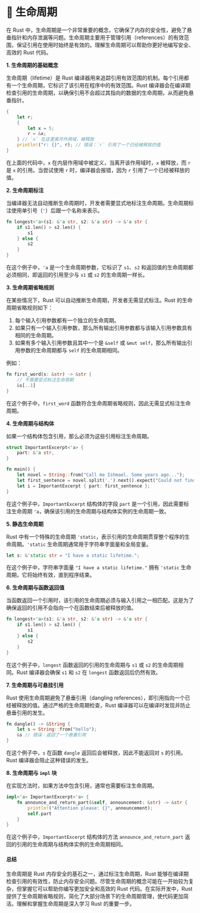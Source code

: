 # 🚨 生命周期

在 Rust 中，生命周期是一个非常重要的概念，它确保了内存的安全性，避免了悬垂指针和内存泄漏等问题。生命周期主要用于管理引用（references）的有效范围，保证引用在使用时始终是有效的。理解生命周期可以帮助你更好地编写安全、高效的 Rust 代码。

**1. 生命周期的基础概念**

生命周期（lifetime）是 Rust 编译器用来追踪引用有效范围的机制。每个引用都有一个生命周期，它标识了该引用在程序中的有效范围。Rust 编译器会在编译期检查引用的生命周期，以确保引用不会超过其指向的数据的生命周期，从而避免悬垂指针。

```rust
{
    let r;
    {
        let x = 5;
        r = &x;
    } // `x` 在这里离开作用域，被释放
    println!("r: {}", r); // 错误：`r` 引用了一个已经被释放的值
}
```

在上面的代码中，`x` 在内层作用域中被定义，当离开该作用域时，`x` 被释放，而 `r` 是 `x` 的引用。当尝试使用 `r` 时，编译器会报错，因为 `r` 引用了一个已经被释放的值。

**2. 生命周期标注**

当编译器无法自动推断生命周期时，开发者需要显式地标注生命周期。生命周期标注使用单引号（`'`）后跟一个名称来表示。

```rust
fn longest<'a>(s1: &'a str, s2: &'a str) -> &'a str {
    if s1.len() > s2.len() {
        s1
    } else {
        s2
    }
}
```

在这个例子中，`'a` 是一个生命周期参数，它标识了 `s1`、`s2` 和返回值的生命周期都必须相同，即返回的引用至少与 `s1` 或 `s2` 的生命周期一样长。

**3. 生命周期省略规则**

在某些情况下，Rust 可以自动推断生命周期，开发者无需显式标注。Rust 的生命周期省略规则如下：

1. 每个输入引用参数都有一个独立的生命周期。
2. 如果只有一个输入引用参数，那么所有输出引用参数都与该输入引用参数具有相同的生命周期。
3. 如果有多个输入引用参数且其中一个是 `&self` 或 `&mut self`，那么所有输出引用参数的生命周期都与 `self` 的生命周期相同。

例如：

```rust
fn first_word(s: &str) -> &str {
    // 不需要显式标注生命周期
    &s[..1]
}
```

在这个例子中，`first_word` 函数符合生命周期省略规则，因此无需显式标注生命周期。

**4. 生命周期与结构体**

如果一个结构体包含引用，那么必须为这些引用标注生命周期。

```rust
struct ImportantExcerpt<'a> {
    part: &'a str,
}

fn main() {
    let novel = String::from("Call me Ishmael. Some years ago...");
    let first_sentence = novel.split('.').next().expect("Could not find a '.'");
    let i = ImportantExcerpt { part: first_sentence };
}
```

在这个例子中，`ImportantExcerpt` 结构体的字段 `part` 是一个引用，因此需要标注生命周期 `'a`，确保该引用的生命周期与结构体实例的生命周期一致。

**5. 静态生命周期**

Rust 中有一个特殊的生命周期 `'static`，表示引用的生命周期贯穿整个程序的生命周期。`'static` 生命周期通常用于字符串字面量和全局变量。

```rust
let s: &'static str = "I have a static lifetime.";
```

在这个例子中，字符串字面量 `"I have a static lifetime."` 拥有 `'static` 生命周期，它将始终有效，直到程序结束。

**6. 生命周期与函数返回值**

当函数返回一个引用时，该引用的生命周期必须与输入引用之一相匹配。这是为了确保返回的引用不会指向一个在函数结束后被释放的值。

```rust
fn longest<'a>(s1: &'a str, s2: &'a str) -> &'a str {
    if s1.len() > s2.len() {
        s1
    } else {
        s2
    }
}
```

在这个例子中，`longest` 函数返回的引用的生命周期与 `s1` 或 `s2` 的生命周期相同。Rust 编译器会确保 `s1` 和 `s2` 在 `longest` 函数返回后仍然有效。

**7. 生命周期与可悬挂引用**

Rust 使用生命周期避免了悬垂引用（dangling references），即引用指向一个已经被释放的值。通过严格的生命周期检查，Rust 编译器可以在编译时发现并防止悬垂引用的发生。

```rust
fn dangle() -> &String {
    let s = String::from("hello");
    &s // 错误：返回了一个悬垂引用
}
```

在这个例子中，`s` 在函数 `dangle` 返回后会被释放，因此不能返回对 `s` 的引用。Rust 编译器会阻止这种错误的发生。

**8. 生命周期与 `impl` 块**

在实现方法时，如果方法中包含引用，通常也需要标注生命周期。

```rust
impl<'a> ImportantExcerpt<'a> {
    fn announce_and_return_part(&self, announcement: &str) -> &str {
        println!("Attention please: {}", announcement);
        self.part
    }
}
```

在这个例子中，`ImportantExcerpt` 结构体的方法 `announce_and_return_part` 返回的引用的生命周期与结构体实例的生命周期相同。

#### 总结

生命周期是 Rust 内存安全的基石之一，通过标注生命周期，Rust 能够在编译期检查引用的有效性，防止内存安全问题。尽管生命周期的概念可能在一开始较为复杂，但掌握它可以帮助你编写更加安全和高效的 Rust 代码。在实际开发中，Rust 提供了生命周期省略规则，简化了大部分场景下的生命周期管理，使代码更加简洁。理解和掌握生命周期是深入学习 Rust 的重要一步。
